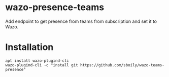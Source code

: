 # wazo-presence-teams

Add endpoint to get presence from teams from subscription and set it to Wazo.

# Installation

    apt install wazo-plugind-cli
    wazo-plugind-cli -c "install git https://github.com/sboily/wazo-teams-presence"

